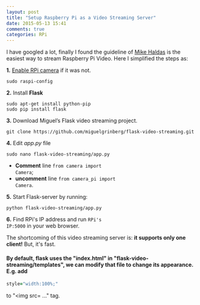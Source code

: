 ```yaml
---
layout: post
title: "Setup Raspberry Pi as a Video Streaming Server"
date: 2015-05-13 15:41
comments: true
categories: RPi
---
```



I have googled a lot, finally I found the guideline of [Mike Haldas](http://videos.cctvcamerapros.com/raspberry-pi/how-to-setup-video-streaming-server.html) is the easiest way to stream Raspberry Pi Video. Here I simplified the steps as: 

**1.** [Enable RPi camera](https://www.raspberrypi.org/documentation/usage/camera/README.md) if it was not.

```
sudo raspi-config
```

**2.** Install **Flask**

```
sudo apt-get install python-pip
sudo pip install flask
```

**3.** Download Miguel’s Flask video streaming project.

```
git clone https://github.com/miguelgrinberg/flask-video-streaming.git
```

**4.** Edit *app.py* file

```
sudo nano flask-video-streaming/app.py
```

 - **Comment** line <code>from camera import Camera</code>;
 - **uncomment** line <code>from camera_pi import Camera</code>.

**5.** Start Flask-server by running: 

```
python flask-video-streaming/app.py
```

**6.** Find RPi's IP address and run <code>RPi's IP:5000</code> in your web browser.

The shortcoming of this video streaming server is: **it supports only one client!** But, it's fast.

#### By default, flask uses the "index.html" in "flask-video-streaming/templates", we can modify that file to change its appearance. E.g. add 

``` ruby
style="width:100%;"
```

to "<img src= ..." tag. 
